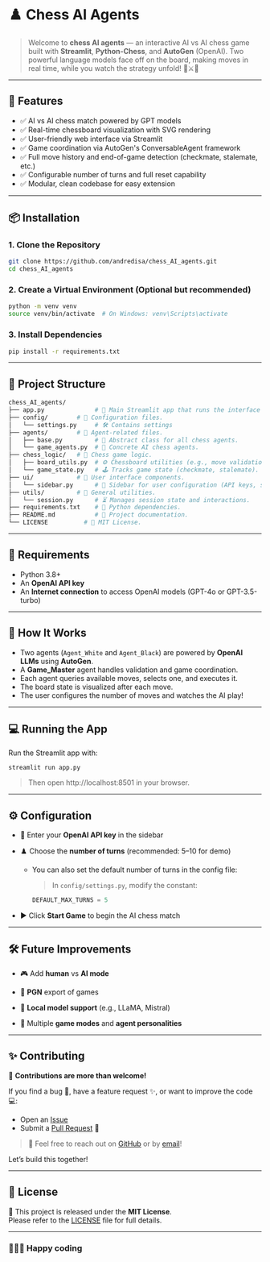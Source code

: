 # ♟️ Chess AI Agents

>Welcome to **chess AI agents** — an interactive AI vs AI chess game built with **Streamlit**, **Python-Chess**, and **AutoGen** (OpenAI). Two powerful language models face off on the board, making moves in real time, while you watch the strategy unfold! 🤖⚔️🤖


---

## 🚀 Features

- ✅ AI vs AI chess match powered by GPT models
- ✅ Real-time chessboard visualization with SVG rendering
- ✅ User-friendly web interface via Streamlit
- ✅ Game coordination via AutoGen's ConversableAgent framework
- ✅ Full move history and end-of-game detection (checkmate, stalemate, etc.)
- ✅ Configurable number of turns and full reset capability
- ✅ Modular, clean codebase for easy extension

---

## 📦 Installation

### 1. Clone the Repository

```bash
git clone https://github.com/andredisa/chess_AI_agents.git
cd chess_AI_agents
```

### 2. Create a Virtual Environment (Optional but recommended)
```bash
python -m venv venv
source venv/bin/activate  # On Windows: venv\Scripts\activate
```

### 3. Install Dependencies
```bash
pip install -r requirements.txt
```

---

## 📂 Project Structure

```bash
chess_AI_agents/
├── app.py              # 🚀 Main Streamlit app that runs the interface and integrates all components.
├── config/        # 📂 Configuration files.
│   └── settings.py     # 🛠️ Contains settings
├── agents/        # 📂 Agent-related files.
│   ├── base.py         # 🧠 Abstract class for all chess agents.
│   └── game_agents.py  # 🤖 Concrete AI chess agents.
├── chess_logic/   # 📂 Chess game logic.
│   ├── board_utils.py  # ⚙️ Chessboard utilities (e.g., move validation).
│   └── game_state.py   # 🕹️ Tracks game state (checkmate, stalemate).
├── ui/            # 📂 User interface components.
│   └── sidebar.py      # 📝 Sidebar for user configuration (API keys, settings).
├── utils/         # 📂 General utilities.
│   └── session.py      # ⏳ Manages session state and interactions.
├── requirements.txt    # 📜 Python dependencies.
├── README.md           # 📄 Project documentation.
└── LICENSE          # 📝 MIT License.


```

---

## 🔑 Requirements

- Python 3.8+
- An **OpenAI API key**
- An **Internet connection** to access OpenAI models (GPT-4o or GPT-3.5-turbo)

---

## 🧠 How It Works

- Two agents (`Agent_White` and `Agent_Black`) are powered by **OpenAI LLMs** using **AutoGen**.
- A **Game_Master** agent handles validation and game coordination.
- Each agent queries available moves, selects one, and executes it.
- The board state is visualized after each move.
- The user configures the number of moves and watches the AI play!

---

## 💻 Running the App

Run the Streamlit app with:

```bash
streamlit run app.py
```
> Then open http://localhost:8501 in your browser.

---

## ⚙️ Configuration
- 🔐 Enter your **OpenAI API key** in the sidebar

- ♟️ Choose the **number of turns** (recommended: 5–10 for demo)

    - You can also set the default number of turns in the config file:
        > In `config/settings.py`, modify the constant:
        ```python
        DEFAULT_MAX_TURNS = 5
        ```


- ▶️ Click **Start Game** to begin the AI chess match

---

## 🛠️ Future Improvements
- 🎮 Add **human** vs **AI mode**

- 📄 **PGN** export of games

- 🤖 **Local model support** (e.g., LLaMA, Mistral)

- 🔁 Multiple **game modes** and **agent personalities**

--- 

## ✨ Contributing

🎉 **Contributions are more than welcome!**

If you find a bug 🐞, have a feature request ✨, or want to improve the code 💻:

- Open an [Issue](https://github.com/andredisa/chess_AI_agents/issues)  
- Submit a [Pull Request](https://github.com/andredisa/chess_AI_agents/pulls) 🚀  

>💬 Feel free to reach out on [GitHub](https://github.com/andredisa) or by [email](mailto:andreadisanti22@gmail.com)!

Let’s build this together!

---

## 📜 License

📄 This project is released under the **MIT License**.  
Please refer to the [LICENSE](LICENSE) file for full details.

---

### 🧑‍💻✨ Happy coding
